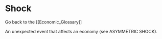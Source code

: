 # Shock

Go back to the [[Economic_Glossary]]


An unexpected event that affects an economy (see ASYMMETRIC SHOCK).

